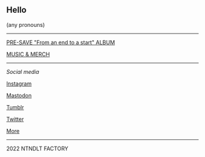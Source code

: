 ## Hello

(any pronouns)

----

[PRE-SAVE "From an end to a start" ALBUM](https://distrokid.com/hyperfollow/nintendult/from-an-end-to-a-start)

[MUSIC & MERCH](https://linktr.ee/nintendult)

----

_Social media_

[Instagram](https://www.instagram.com/nintendult)

<a rel="me" href="https://mastodon.social/@Nintendult">Mastodon</a>

[Tumblr](https://blog.nintendult.xyz/)

[Twitter](https://twitter.com/nintendult)

[More](/social-media)

----

2022 NTNDLT FACTORY
